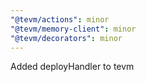 ```yaml
---
"@tevm/actions": minor
"@tevm/memory-client": minor
"@tevm/decorators": minor
---
```


Added deployHandler to tevm
